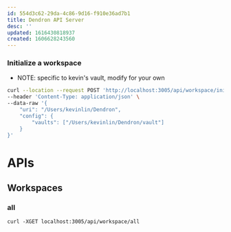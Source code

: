 ```yaml
---
id: 554d3c62-29da-4c86-9d16-f910e36ad7b1
title: Dendron API Server
desc: ''
updated: 1616430818937
created: 1606628243560
---
```


### Initialize a workspace

- NOTE: specific to kevin's vault, modify for your own

```bash
curl --location --request POST 'http://localhost:3005/api/workspace/initialize' \
--header 'Content-Type: application/json' \
--data-raw '{
    "uri": "/Users/kevinlin/Dendron",
    "config": {
        "vaults": ["/Users/kevinlin/Dendron/vault"]
    }
}'
```



# APIs

## Workspaces

### all

```
curl -XGET localhost:3005/api/workspace/all
```